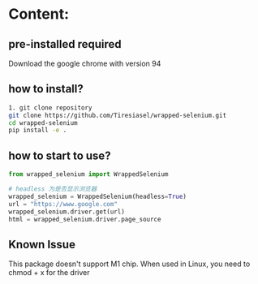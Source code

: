 # Content:
## pre-installed required
Download the google chrome with version 94

## how to install?

```bash
1. git clone repository
git clone https://github.com/Tiresiasel/wrapped-selenium.git
cd wrapped-selenium
pip install -e .
```

## how to start to use?

```python
from wrapped_selenium import WrappedSelenium

# headless 为是否显示浏览器
wrapped_selenium = WrappedSelenium(headless=True)
url = "https://www.google.com"
wrapped_selenium.driver.get(url)
html = wrapped_selenium.driver.page_source
```


## Known Issue
This package doesn't support M1 chip.
When used in Linux, you need to chmod + x for the driver

